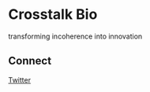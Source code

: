 # Crosstalk Bio
transforming incoherence into innovation

## Connect
[Twitter](https://twitter.com/crosstalkbio)

